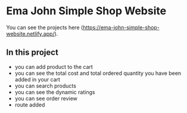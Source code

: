 # Ema John Simple Shop Website

You can see the projects here (https://ema-john-simple-shop-website.netlify.app/).

## In this project
* you can add product to the cart
* you can see the total cost and total ordered quantity you have been added in your cart 
* you can search products 
* you can see the dynamic ratings 
* you can see order review
* route added
